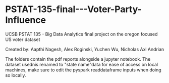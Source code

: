 # PSTAT-135-final---Voter-Party-Influence
UCSB PSTAT 135 - Big Data Analytics final project on the oregon focused US voter dataset 

Created by: Aapthi Nagesh, Alex Roginski, Yuchen Wu, Nicholas Axl Andrian

The folders contain the pdf reports alongside a jupyter notebook.
The dataset usednis renamed to "state name"data for ease of access on local machines, make sure to edit the pyspark readdataframe inputs when doing so locally.
